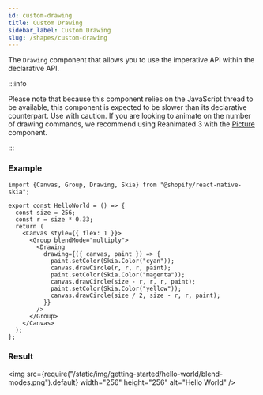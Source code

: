 ```yaml
---
id: custom-drawing
title: Custom Drawing
sidebar_label: Custom Drawing
slug: /shapes/custom-drawing
---
```


The `Drawing` component that allows you to use the imperative API within the declarative API.

:::info

Please note that because this component relies on the JavaScript thread to be available, this component is expected to be slower than its declarative counterpart. Use with caution. If you are looking to animate on the number of drawing commands, we recommend using Reanimated 3 with the [Picture](/docs/pictures/) component.

:::

### Example

```tsx twoslash
import {Canvas, Group, Drawing, Skia} from "@shopify/react-native-skia";

export const HelloWorld = () => {
  const size = 256;
  const r = size * 0.33;
  return (
    <Canvas style={{ flex: 1 }}>
      <Group blendMode="multiply">
        <Drawing
          drawing={({ canvas, paint }) => {
            paint.setColor(Skia.Color("cyan"));
            canvas.drawCircle(r, r, r, paint);
            paint.setColor(Skia.Color("magenta"));
            canvas.drawCircle(size - r, r, r, paint);
            paint.setColor(Skia.Color("yellow"));
            canvas.drawCircle(size / 2, size - r, r, paint);
          }}
        />
      </Group>
    </Canvas>
  );
};
```

### Result

<img src={require("/static/img/getting-started/hello-world/blend-modes.png").default} width="256" height="256" alt="Hello World" />
